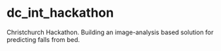 # dc_int_hackathon
Christchurch Hackathon. Building an image-analysis based solution for predicting falls from bed.
